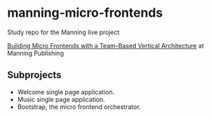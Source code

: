 # manning-micro-frontends

Study repo for the Manning live project

[Building Micro Frontends with a Team-Based Vertical Architecture](https://www.manning.com/liveproject/building-micro-frontends-with-a-team-based-vertical-architecture) at Manning Publishing

## Subprojects

* Welcome single page application.
* Music single page application.
* Bootstrap, the micro frontend orchestrator.
